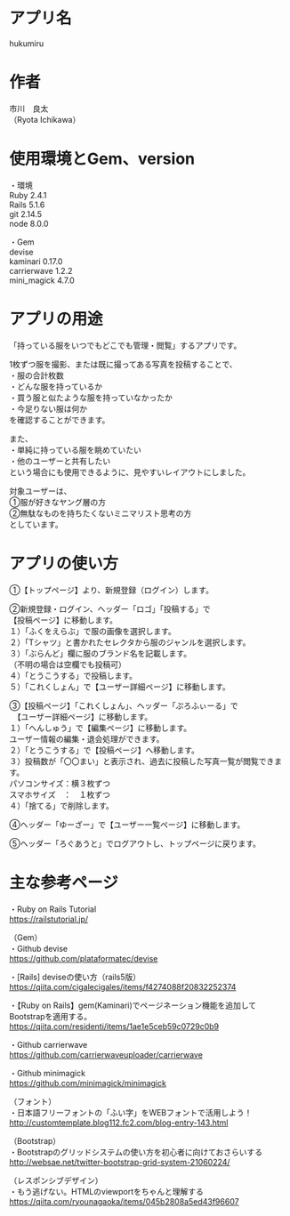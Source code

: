 
# アプリ名

hukumiru



# 作者

市川　良太<br />
（Ryota Ichikawa）



# 使用環境とGem、version

・環境<br />
Ruby  2.4.1<br />
Rails 5.1.6<br />
git   2.14.5<br />
node  8.0.0<br />

・️Gem<br />
devise<br />
kaminari  0.17.0<br />
carrierwave 1.2.2<br />
mini_magick 4.7.0<br />



# アプリの用途

「持っている服をいつでもどこでも管理・閲覧」するアプリです。<br />

1枚ずつ服を撮影、または既に撮ってある写真を投稿することで、<br />
・服の合計枚数<br />
・どんな服を持っているか<br />
・買う服と似たような服を持っていなかったか<br />
・今足りない服は何か<br />
を確認することができます。<br />
          
また、<br />
・単純に持っている服を眺めていたい<br />
・他のユーザーと共有したい<br />
という場合にも使用できるように、見やすいレイアウトにしました。<br />
          
対象ユーザーは、<br />
①服が好きなヤング層の方<br />
②無駄なものを持ちたくないミニマリスト思考の方<br />
としています。<br />



# アプリの使い方

①【トップページ】より、新規登録（ログイン）します。<br />

②新規登録・ログイン、ヘッダー「ロゴ」「投稿する」で<br />
  【投稿ページ】に移動します。<br />
  １）「ふくをえらぶ」で服の画像を選択します。<br />
  ２）「Tシャツ」と書かれたセレクタから服のジャンルを選択します。<br />
  ３）「ぶらんど」欄に服のブランド名を記載します。<br />
      （不明の場合は空欄でも投稿可）<br />
  ４）「とうこうする」で投稿します。<br />
  ５）「これくしょん」で【ユーザー詳細ページ】に移動します。<br />
  
③【投稿ページ】「これくしょん」、ヘッダー「ぷろふぃーる」で<br />
　【ユーザー詳細ページ】に移動します。<br />
  １）「へんしゅう」で【編集ページ】に移動します。<br />
      ユーザー情報の編集・退会処理ができます。<br />
  ２）「とうこうする」で【投稿ページ】へ移動します。<br />
  ３）投稿数が「〇〇まい」と表示され、過去に投稿した写真一覧が閲覧できます。<br />
      パソコンサイズ：横３枚ずつ<br />
      スマホサイズ　：　１枚ずつ<br />
  ４）「捨てる」で削除します。<br />
  
④ヘッダー「ゆーざー」で【ユーザー一覧ページ】に移動します。<br />

⑤ヘッダー「ろぐあうと」でログアウトし、トップページに戻ります。<br />

        
        
# 主な参考ページ

・Ruby on Rails Tutorial<br />
https://railstutorial.jp/<br />


（Gem）<br />
・Github devise<br />
https://github.com/plataformatec/devise<br />

・[Rails] deviseの使い方（rails5版）<br />
https://qiita.com/cigalecigales/items/f4274088f20832252374<br />

・【Ruby on Rails】gem(Kaminari)でページネーション機能を追加してBootstrapを適用する。<br />
https://qiita.com/residenti/items/1ae1e5ceb59c0729c0b9<br />

・Github carrierwave<br />
https://github.com/carrierwaveuploader/carrierwave<br />

・Github minimagick<br />
https://github.com/minimagick/minimagick<br />


（フォント）<br />
・日本語フリーフォントの「ふい字」をWEBフォントで活用しよう！<br />
http://customtemplate.blog112.fc2.com/blog-entry-143.html<br />


（Bootstrap）<br />
・Bootstrapのグリッドシステムの使い方を初心者に向けておさらいする<br />
http://websae.net/twitter-bootstrap-grid-system-21060224/<br />


（レスポンシブデザイン）<br />
・もう逃げない。HTMLのviewportをちゃんと理解する<br />
https://qiita.com/ryounagaoka/items/045b2808a5ed43f96607<br />